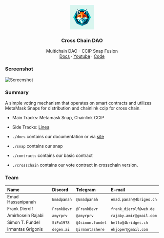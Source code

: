 <div align="center">
<img src="./Logo.webp" alt="logo" width="80" height="80" />
</div>

<h3 align="center">Cross Chain DAO</h3>
  <p align="center">
    Multichain DAO - CCIP Snap Fusion
    <br />
    <a href="https://crosschaindao.surge.sh" name="Docs">Docs</a>
    ·
    <a href="https://youtu.be/acGV6x2Ys3c">Youtube</a>
    ·
    <a href="https://github.com/4bridges/vote-snap">Code</a>
  </p>
</div>

### Screenshot

![Screenshot](https://i.ibb.co/FxrML6z/333fb821-277b-4c99-85a0-4493bebe2414.jpg)

### Summary

A simple voting mechanism that operates on smart contracts and utilizes MetaMask
Snaps for distribution and chainlink ccip for cross chain.

- Main Tracks: Metamask Snap, Chainlink CCIP
- Side Tracks:
  [Linea](https://explorer.goerli.linea.build/address/0xEFea43DcF3f2199973e957D9c1657B9810419157)

- `./docs` contains our documentation or via
  [site](https://crosschaindao.surge.sh)
- `./snap` contains our snap
- `./contracts` contains our basic contract
- `./crosschain` contains our vote contract in crosschain version.

### Team

| Name              | Discord     | Telegram         | E-mail                  |
| :---------------- | :---------- | :--------------- | :---------------------- |
| Emad Hassanipanah | `Emadpanah` | `@Emadpanah`     | `emad.panah@4briges.ch` |
| Frank Dierolf     | `FrankBevr` | `@FrankBevr`     | `frank_dierolf@web.de`  |
| Amirhosein Rajabi | `amyrprv`   | `@amyrprv`       | `rajaby.amir@gmail.com` |
| Simon T. Fundel   | `SiFu1978`  | `@4simon.fundel` | `hello@4bridges.ch`     |
| Irmantas Grigonis | `degen.ai`  | `@irmantashere`  | `ekjoper@gmail.com`     |
